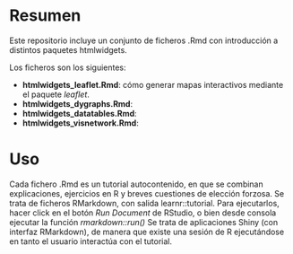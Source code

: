 # Resumen

Este repositorio incluye un conjunto de ficheros .Rmd con introducción a distintos paquetes htmlwidgets.

Los ficheros son los siguientes:

- **htmlwidgets_leaflet.Rmd**: cómo generar mapas interactivos mediante el paquete *leaflet*.
- **htmlwidgets_dygraphs.Rmd**:
- **htmlwidgets_datatables.Rmd**:
- **htmlwidgets_visnetwork.Rmd**:


# Uso

Cada fichero .Rmd es un tutorial autocontenido, en que se combinan explicaciones, ejercicios en R y breves cuestiones de elección forzosa. Se trata de ficheros RMarkdown, con salida learnr::tutorial. Para ejecutarlos, hacer click en el botón *Run Document* de RStudio, o bien desde consola ejecutar la función *rmarkdown::run()*
Se trata de aplicaciones Shiny (con interfaz RMarkdown), de manera que existe una sesión de R ejecutándose en tanto el usuario interactúa con el tutorial.